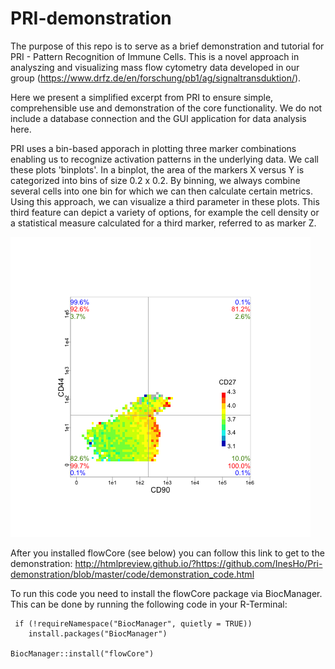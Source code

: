 # PRI-demonstration

The purpose of this repo is to serve as a brief demonstration and tutorial for PRI - Pattern Recognition of Immune Cells. This is a novel approach in analyszing and visualizing mass flow cytometry data developed in our group (https://www.drfz.de/en/forschung/pb1/ag/signaltransduktion/).

Here we present a simplified excerpt from PRI to ensure simple, comprehensible use and demonstration of the core functionality. We do not include a database connection and the GUI application for data analysis here. 

PRI uses a bin-based apporach in plotting three marker combinations enabling us to recognize activation patterns in the underlying data. We call these plots 'binplots'. In a binplot, the area of the markers X versus Y is categorized into bins of size 0.2 x 0.2. By binning, we always combine several cells into one bin for which we can then calculate certain metrics. Using this approach, we can visualize a third parameter in these plots. This third feature can depict a variety of options, for example the cell density or a statistical measure calculated for a third marker, referred to as marker Z. 

![plot](https://github.com/InesHo/PRI-demonstration/blob/main/images/general_example.png)

After you installed flowCore (see below) you can follow this link to get to the demonstration: http://htmlpreview.github.io/?https://github.com/InesHo/Pri-demonstration/blob/master/code/demonstration_code.html

To run this code you need to install the flowCore package via BiocManager. This can be done by running the following code in your R-Terminal:
```
 if (!requireNamespace("BiocManager", quietly = TRUE))
    install.packages("BiocManager")

BiocManager::install("flowCore")
```

